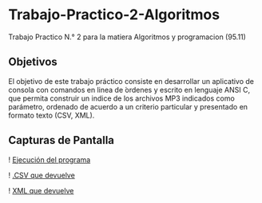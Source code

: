 # Trabajo-Practico-2-Algoritmos
Trabajo Practico N.° 2  para la matiera Algoritmos y programacion (95.11)

## Objetivos

El objetivo de este trabajo práctico consiste en desarrollar un aplicativo de
consola con comandos en linea de  ́ordenes y escrito en lenguaje ANSI C, que
permita construir un indice de los archivos MP3 indicados como parámetro,
ordenado de acuerdo a un criterio particular y presentado en formato texto
(CSV, XML).

## Capturas de Pantalla

! [Ejecución del programa](https://www.overleaf.com/project/5c903231c370b972bbd33069/file/5c903232c370b972bbd3306f)

! [.CSV que devuelve](https://www.overleaf.com/project/5c903231c370b972bbd33069/file/5c903232c370b972bbd33070)

! [XML que devuelve](https://www.overleaf.com/project/5c903231c370b972bbd33069/file/5c903232c370b972bbd33075)
